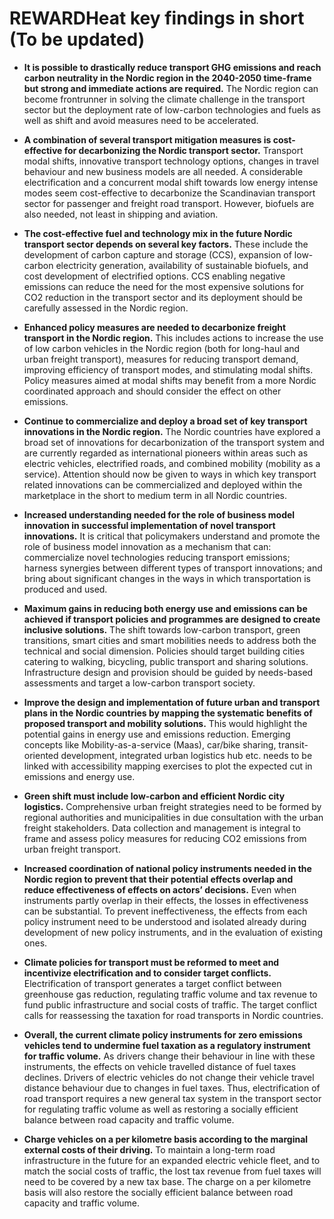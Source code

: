 # REWARDHeat key findings in short (To be updated)

- **It is possible to drastically reduce transport GHG emissions and reach carbon neutrality in the Nordic region in the 2040-2050 time-frame but strong and immediate actions are required.** The Nordic region can become frontrunner in solving the climate challenge in the transport sector but the deployment rate of low-carbon technologies and fuels as well as shift and avoid measures need to be accelerated. 

- **A combination of several transport mitigation measures is cost-effective for decarbonizing the Nordic transport sector.** Transport modal shifts, innovative transport technology options, changes in travel behaviour and new business models are all needed. A considerable electrification and a concurrent modal shift towards low energy intense modes seem cost-effective to decarbonize the Scandinavian transport sector for passenger and freight road transport. However, biofuels are also needed, not least in shipping and aviation. 

- **The cost-effective fuel and technology mix in the future Nordic transport sector depends on several key factors.** These include the development of carbon capture and storage (CCS), expansion of low-carbon electricity generation, availability of sustainable biofuels, and cost development of electrified options. CCS enabling negative emissions can reduce the need for the most expensive solutions for CO2 reduction in the transport sector and its deployment should be carefully assessed in the Nordic region. 

- **Enhanced policy measures are needed to decarbonize freight transport in the Nordic region.** This includes actions to increase the use of low carbon vehicles in the Nordic region (both for long-haul and urban freight transport), measures for reducing transport demand, improving efficiency of transport modes, and stimulating modal shifts. Policy measures aimed at modal shifts may benefit from a more Nordic coordinated approach and should consider the effect on other emissions.

- **Continue to commercialize and deploy a broad set of key transport innovations in the Nordic region.** The Nordic countries have explored a broad set of innovations for decarbonization of the transport system and are currently regarded as international pioneers within areas such as electric vehicles, electrified roads, and combined mobility (mobility as a service). Attention should now be given to ways in which key transport related innovations can be commercialized and deployed within the marketplace in the short to medium term in all Nordic countries.

- **Increased understanding needed for the role of business model innovation in successful implementation of novel transport innovations.** It is critical that policymakers understand and promote the role of business model innovation as a mechanism that can: commercialize novel technologies reducing transport emissions; harness synergies between different types of transport innovations; and bring about significant changes in the ways in which transportation is produced and used.

- **Maximum gains in reducing both energy use and emissions can be achieved if transport policies and programmes are designed to create inclusive solutions.** The shift towards low-carbon transport, green transitions, smart cities and smart mobilities needs to address both the technical and social dimension. Policies should target building cities catering to walking, bicycling, public transport and sharing solutions. Infrastructure design and provision should be guided by needs-based assessments and target a low-carbon transport society. 

- **Improve the design and implementation of future urban and transport plans in the Nordic countries by mapping the systematic benefits of proposed transport and mobility solutions.** This would highlight the potential gains in energy use and emissions reduction. Emerging concepts like Mobility-as-a-service (Maas), car/bike sharing, transit-oriented development, integrated urban logistics hub etc. needs to be linked with accessibility mapping exercises to plot the expected cut in emissions and energy use.  

- **Green shift must include low-carbon and efficient Nordic city logistics.** Comprehensive urban freight strategies need to be formed by regional authorities and municipalities in due consultation with the urban freight stakeholders. Data collection and management is integral to frame and assess policy measures for reducing CO2 emissions from urban freight transport. 

- **Increased coordination of national policy instruments needed in the Nordic region to prevent that their potential effects overlap and reduce effectiveness of effects on actors’ decisions.** Even when instruments partly overlap in their effects, the losses in effectiveness can be substantial. To prevent ineffectiveness, the effects from each policy instrument need to be understood and isolated already during development of new policy instruments, and in the evaluation of existing ones.

- **Climate policies for transport must be reformed to meet and incentivize electrification and to consider target conflicts.** Electrification of transport generates a target conflict between greenhouse gas reduction, regulating traffic volume and tax revenue to fund public infrastructure and social costs of traffic. The target conflict calls for reassessing the taxation for road transports in Nordic countries. 

- **Overall, the current climate policy instruments for zero emissions vehicles tend to undermine fuel taxation as a regulatory instrument for traffic volume.** As drivers change their behaviour in line with these instruments, the effects on vehicle travelled distance of fuel taxes declines. Drivers of electric vehicles do not change their vehicle travel distance behaviour due to changes in fuel taxes. Thus, electrification of road transport requires a new general tax system in the transport sector for regulating traffic volume as well as restoring a socially efficient balance between road capacity and traffic volume.

- **Charge vehicles on a per kilometre basis according to the marginal external costs of their driving.** To maintain a long-term road infrastructure in the future for an expanded electric vehicle fleet, and to match the social costs of traffic, the lost tax revenue from fuel taxes will need to be covered by a new tax base. The charge on a per kilometre basis will also restore the socially efficient balance between road capacity and traffic volume. 
